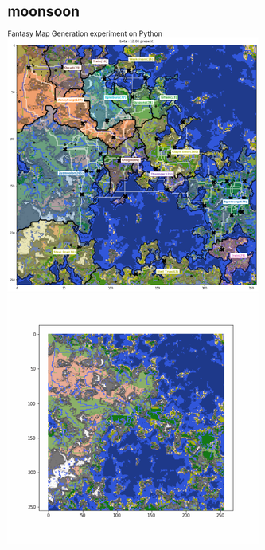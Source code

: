 # moonsoon
Fantasy Map Generation experiment on Python
![example.png](example.png)
![ani1210.gif](ani1210.gif)
